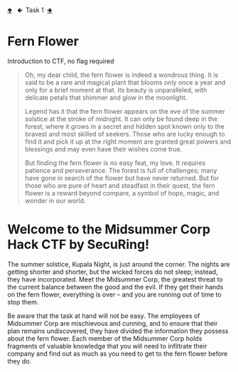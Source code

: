 [🢁](../README.md) &nbsp;
🢀 &nbsp;Task 1&nbsp;
[🢂](../2%20Midsummer%20Corp/README.md)

# Fern Flower

Introduction to CTF, no flag required

> Oh, my dear child, the fern flower is indeed a wondrous thing. It is said to be a rare and magical plant that blooms only once a year and only for a brief moment at that. Its beauty is unparalleled, with delicate petals that shimmer and glow in the moonlight. 
>
> Legend has it that the fern flower appears on the eve of the summer solstice at the stroke of midnight. It can only be found deep in the forest, where it grows in a secret and hidden spot known only to the bravest and most skilled of seekers. Those who are lucky enough to find it and pick it up at the right moment are granted great powers and blessings and may even have their wishes come true. 
>
>But finding the fern flower is no easy feat, my love. It requires patience and perseverance. The forest is full of challenges; many have gone in search of the flower but have never returned. But for those who are pure of heart and steadfast in their quest, the fern flower is a reward beyond compare, a symbol of hope, magic, and wonder in our world. 


# Welcome to the Midsummer Corp Hack CTF by SecuRing!

The summer solstice, Kupala Night, is just around the corner. The nights are getting shorter and shorter, but the wicked forces do not sleep; instead, they have incorporated. Meet the Midsummer Corp, the greatest threat to the current balance between the good and the evil. If they get their hands on the fern flower, everything is over – and you are running out of time to stop them. 

Be aware that the task at hand will not be easy. The employees of Midsummer Corp are mischievous and cunning, and to ensure that their plan remains undiscovered, they have divided the information they possess about the fern flower. Each member of the Midsummer Corp holds fragments of valuable knowledge that you will need to infiltrate their company and find out as much as you need to get to the fern flower before they do. 
